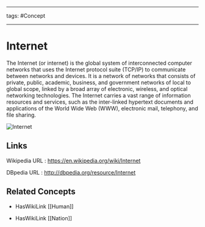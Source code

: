 




---

tags: #Concept

---
# Internet


The Internet (or internet) is the global system of interconnected computer networks that uses the Internet protocol suite (TCP/IP) to communicate between networks and devices. It is a network of networks that consists of private, public, academic, business, and government networks of local to global scope, linked by a broad array of electronic, wireless, and optical networking technologies. The Internet carries a vast range of information resources and services, such as the inter-linked hypertext documents and applications of the World Wide Web (WWW), electronic mail, telephony, and file sharing.

![Internet](http://commons.wikimedia.org/wiki/Special:FilePath/PikiWiki_Israel_32304_The_Internet_Messenger_by_Buky_Schwartz.jpg?width=300)


## Links


Wikipedia URL : https://en.wikipedia.org/wiki/Internet

DBpedia URL : http://dbpedia.org/resource/Internet


## Related Concepts


- HasWikiLink [[Human]]

- HasWikiLink [[Nation]]